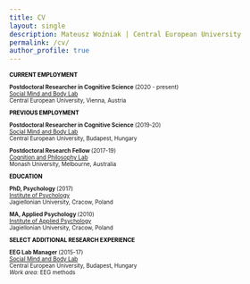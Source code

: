 ```yaml
---
title: CV
layout: single
description: Mateusz Woźniak | Central European University
permalink: /cv/
author_profile: true
---
```


<font size="-2">

<p><strong><span style="color: #000000;">CURRENT EMPLOYMENT</span></strong></p>

<strong> Postdoctoral Researcher in Cognitive Science </strong>(2020 - present) <br/>
[Social Mind and Body Lab](https://socialmind.ceu.edu/somby) <br/>
Central European University, Vienna, Austria<br/>

<p><strong><span style="color: #000000;">PREVIOUS EMPLOYMENT</span></strong></p>

<strong> Postdoctoral Researcher in Cognitive Science </strong>(2019-20) <br/>
[Social Mind and Body Lab](https://socialmind.ceu.edu/somby) <br/>
Central European University, Budapest, Hungary<br/>

<strong> Postdoctoral Research Fellow </strong>(2017-19) <br/>
[Cognition and Philosophy Lab](https://www.monash.edu/arts/cognition-and-philosophy-lab) <br/>
Monash University, Melbourne, Australia <br/>

  
<p><strong><span style="color: #000000;">EDUCATION </span></strong></p>

<strong>PhD, Psychology </strong>(2017)<br />
[Institute of Psychology](https://psychologia.uj.edu.pl/en_GB/start)<br />
Jagiellonian University, Cracow, Poland<br />

<strong>MA, Applied Psychology </strong>(2010)<br />
[Institute of Applied Psychology](https://ips.uj.edu.pl/en_GB/start-en) <br />
Jagiellonian University, Cracow, Poland<br />

<p><strong><span style="color: #000000;">SELECT ADDITIONAL RESEARCH EXPERIENCE</span></strong></p>

<strong>EEG Lab Manager </strong>(2015-17)<br />
[Social Mind and Body Lab](https://socialmind.ceu.edu/somby) <br/>
Central European University, Budapest, Hungary<br/>
<em>Work area: </em>EEG methods<br />

</font>
  
